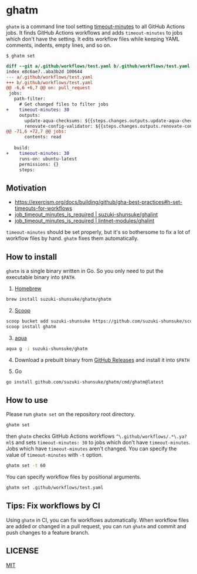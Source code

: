 # ghatm

`ghatm` is a command line tool setting [timeout-minutes](https://docs.github.com/en/actions/using-workflows/workflow-syntax-for-github-actions#jobsjob_idtimeout-minutes) to all GitHub Actions jobs.
It finds GitHub Actions workflows and adds `timeout-minutes` to jobs which don't have the setting.
It edits workflow files while keeping YAML comments, indents, empty lines, and so on.

```console
$ ghatm set
```

```diff
diff --git a/.github/workflows/test.yaml b/.github/workflows/test.yaml
index e8c6ae7..aba3b2d 100644
--- a/.github/workflows/test.yaml
+++ b/.github/workflows/test.yaml
@@ -6,6 +6,7 @@ on: pull_request
 jobs:
   path-filter:
     # Get changed files to filter jobs
+    timeout-minutes: 30
     outputs:
       update-aqua-checksums: ${{steps.changes.outputs.update-aqua-checksums}}
       renovate-config-validator: ${{steps.changes.outputs.renovate-config-validator}}
@@ -71,6 +72,7 @@ jobs:
       contents: read
 
   build:
+    timeout-minutes: 30
     runs-on: ubuntu-latest
     permissions: {}
     steps:
```

## Motivation

- https://exercism.org/docs/building/github/gha-best-practices#h-set-timeouts-for-workflows
- [job_timeout_minutes_is_required | suzuki-shunsuke/ghalint](https://github.com/suzuki-shunsuke/ghalint/blob/main/docs/policies/012.md)
- [job_timeout_minutes_is_required | lintnet-modules/ghalint](https://github.com/lintnet-modules/ghalint/tree/main/workflow/job_timeout_minutes_is_required)

`timeout-minutes` should be set properly, but it's so bothersome to fix a lot of workflow files by hand.
`ghatm` fixes them automatically.

## How to install

`ghatm` is a single binary written in Go.
So you only need to put the executable binary into `$PATH`.

1. [Homebrew](https://brew.sh/)

```sh
brew install suzuki-shunsuke/ghatm/ghatm
```

2. [Scoop](https://scoop.sh/)

```sh
scoop bucket add suzuki-shunsuke https://github.com/suzuki-shunsuke/scoop-bucket
scoop install ghatm
```

3. [aqua](https://aquaproj.github.io/)

```sh
aqua g -i suzuki-shunsuke/ghatm
```

4. Download a prebuilt binary from [GitHub Releases](https://github.com/suzuki-shunsuke/ghatm/releases) and install it into `$PATH`

5. Go

```sh
go install github.com/suzuki-shunsuke/ghatm/cmd/ghatm@latest
```

## How to use

Please run `ghatm set` on the repository root directory.

```sh
ghatm set
```

then `ghatm` checks GitHub Actions workflows `^\.github/workflows/.*\.ya?ml$` and sets `timeout-minutes: 30` to jobs which don't have `timeout-minutes`.
Jobs which have `timeout-minutes` aren't changed.
You can specify the value of `timeout-minutes` with `-t` option.

```sh
ghatm set -t 60
```

You can specify workflow files by positional arguments.

```sh
ghatm set .github/workflows/test.yaml
```

## Tips: Fix workflows by CI

Using `ghatm` in CI, you can fix workflows automatically.
When workflow files are added or changed in a pull request, you can run `ghatm` and commit and push changes to a feature branch.

## LICENSE

[MIT](LICENSE)
